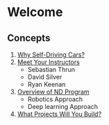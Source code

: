 # Welcome

## Concepts
1. [Why Self-Driving Cars?](https://www.youtube.com/watch?time_continue=1&v=jHA__A61nqc)
1. [Meet Your Instructors](https://www.youtube.com/watch?v=QiflJFVOt18)
	* Sebastian Thrun
	* David Silver
	* Ryan Keenan
1. [Overview of ND Program](https://www.youtube.com/watch?v=RZ5iolr4RGs)
	* Robotics Approach
	* Deep learning Approach
1. [What Projects Will You Build?](https://www.youtube.com/watch?v=YLdxPQgp744)
